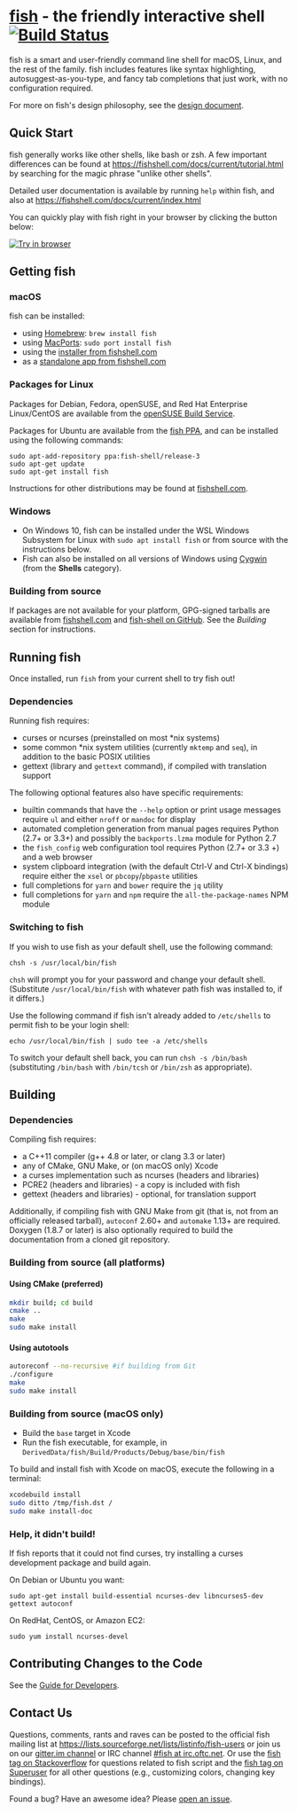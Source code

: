 [fish](https://fishshell.com/) - the friendly interactive shell [![Build Status](https://travis-ci.org/fish-shell/fish-shell.svg?branch=master)](https://travis-ci.org/fish-shell/fish-shell)
================================================

fish is a smart and user-friendly command line shell for macOS, Linux, and the rest of the family.
fish includes features like syntax highlighting, autosuggest-as-you-type, and fancy tab completions
that just work, with no configuration required.

For more on fish's design philosophy, see the [design document](https://fishshell.com/docs/current/design.html).

## Quick Start

fish generally works like other shells, like bash or zsh. A few important differences can be found at <https://fishshell.com/docs/current/tutorial.html> by searching for the magic phrase "unlike other shells".

Detailed user documentation is available by running `help` within fish, and also at <https://fishshell.com/docs/current/index.html>

You can quickly play with fish right in your browser by clicking the button below:

[![Try in browser](https://cdn.rawgit.com/rootnroll/library/assets/try.svg)](https://rootnroll.com/d/fish-shell/)

## Getting fish

### macOS

fish can be installed:

* using [Homebrew](http://brew.sh/): `brew install fish`
* using [MacPorts](https://www.macports.org/): `sudo port install fish`
* using the [installer from fishshell.com](https://fishshell.com/)
* as a [standalone app from fishshell.com](https://fishshell.com/)

### Packages for Linux

Packages for Debian, Fedora, openSUSE, and Red Hat Enterprise Linux/CentOS are available from the
[openSUSE Build
Service](https://software.opensuse.org/download.html?project=shells%3Afish&package=fish).

Packages for Ubuntu are available from the [fish
PPA](https://launchpad.net/~fish-shell/+archive/ubuntu/release-3), and can be installed using the
following commands:

```
sudo apt-add-repository ppa:fish-shell/release-3
sudo apt-get update
sudo apt-get install fish
```

Instructions for other distributions may be found at [fishshell.com](https://fishshell.com).

### Windows

- On Windows 10, fish can be installed under the WSL Windows Subsystem for Linux with `sudo apt install fish` or from source with the instructions below.
- Fish can also be installed on all versions of Windows using [Cygwin](https://cygwin.com/) (from the **Shells** category).

### Building from source

If packages are not available for your platform, GPG-signed tarballs are available from
[fishshell.com](https://fishshell.com/) and [fish-shell on
GitHub](https://github.com/fish-shell/fish-shell/releases).  See the *Building* section for instructions.

## Running fish

Once installed, run `fish` from your current shell to try fish out!

### Dependencies

Running fish requires:

* curses or ncurses (preinstalled on most \*nix systems)
* some common \*nix system utilities (currently `mktemp` and `seq`), in addition to the basic POSIX utilities
* gettext (library and `gettext` command), if compiled with translation support

The following optional features also have specific requirements:

* builtin commands that have the `--help` option or print usage messages require `ul` and either `nroff` or `mandoc` for display
* automated completion generation from manual pages requires Python (2.7+ or 3.3+) and possibly the
  `backports.lzma` module for Python 2.7
* the `fish_config` web configuration tool requires Python (2.7+ or 3.3 +) and a web browser
* system clipboard integration (with the default Ctrl-V and Ctrl-X bindings) require either the
  `xsel` or `pbcopy`/`pbpaste` utilities
* full completions for `yarn` and `bower` require the `jq` utility
* full completions for `yarn` and `npm` require the `all-the-package-names` NPM module

### Switching to fish

If you wish to use fish as your default shell, use the following command:

	chsh -s /usr/local/bin/fish

`chsh` will prompt you for your password and change your default shell. (Substitute `/usr/local/bin/fish` with whatever path fish was installed to, if it differs.)

Use the following command if fish isn't already added to `/etc/shells` to permit fish to be your login shell:

    echo /usr/local/bin/fish | sudo tee -a /etc/shells

To switch your default shell back, you can run `chsh -s /bin/bash` (substituting `/bin/bash` with `/bin/tcsh` or `/bin/zsh` as appropriate).

## Building

### Dependencies

Compiling fish requires:

* a C++11 compiler (g++ 4.8 or later, or clang 3.3 or later)
* any of CMake, GNU Make, or (on macOS only) Xcode
* a curses implementation such as ncurses (headers and libraries)
* PCRE2 (headers and libraries) - a copy is included with fish
* gettext (headers and libraries) - optional, for translation support

Additionally, if compiling fish with GNU Make from git (that is, not from an officially released tarball), `autoconf` 2.60+ and `automake` 1.13+ are required. Doxygen (1.8.7 or later) is also optionally required to build the documentation from a cloned git repository.

### Building from source (all platforms)

#### Using CMake (preferred)

```bash
mkdir build; cd build
cmake ..
make
sudo make install
```

#### Using autotools

```bash
autoreconf --no-recursive #if building from Git
./configure
make
sudo make install
```

### Building from source (macOS only)

* Build the `base` target in Xcode
* Run the fish executable, for example, in `DerivedData/fish/Build/Products/Debug/base/bin/fish`

To build and install fish with Xcode on macOS, execute the following in a terminal:

```bash
xcodebuild install
sudo ditto /tmp/fish.dst /
sudo make install-doc
```

### Help, it didn't build!

If fish reports that it could not find curses, try installing a curses development package and build again.

On Debian or Ubuntu you want:

    sudo apt-get install build-essential ncurses-dev libncurses5-dev gettext autoconf

On RedHat, CentOS, or Amazon EC2:

    sudo yum install ncurses-devel

## Contributing Changes to the Code

See the [Guide for Developers](CONTRIBUTING.md).

## Contact Us

Questions, comments, rants and raves can be posted to the official fish mailing list at <https://lists.sourceforge.net/lists/listinfo/fish-users> or join us on our [gitter.im channel](https://gitter.im/fish-shell/fish-shell) or IRC channel [#fish at irc.oftc.net](https://webchat.oftc.net/?channels=fish). Or use the [fish tag on Stackoverflow](https://stackoverflow.com/questions/tagged/fish) for questions related to fish script and the [fish tag on Superuser](https://superuser.com/questions/tagged/fish) for all other questions (e.g., customizing colors, changing key bindings).

Found a bug? Have an awesome idea? Please [open an issue](https://github.com/fish-shell/fish-shell/issues/new).
